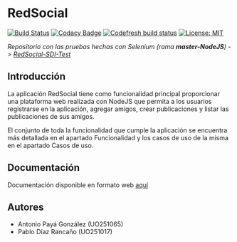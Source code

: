 # RedSocial
[![Build Status](https://travis-ci.com/antonioalfa22/RedSocial-NodeJS.svg?token=paxWmMD1E3zNeS1ssC5y&branch=master)](https://travis-ci.com/antonioalfa22/RedSocial-NodeJS)
[![Codacy Badge](https://api.codacy.com/project/badge/Grade/062c6c1ad7244f1ca0e3ef7c0610cdf7)](https://www.codacy.com?utm_source=github.com&amp;utm_medium=referral&amp;utm_content=antonioalfa22/RedSocial-NodeJS&amp;utm_campaign=Badge_Grade)
[![Codefresh build status]( https://g.codefresh.io/api/badges/build?repoOwner=antonioalfa22&repoName=RedSocial-NodeJS&branch=master&pipelineName=RedSocial-NodeJS&accountName=antonioalfa22&key=eyJhbGciOiJIUzI1NiJ9.NWFkOTlkYmNiZDExOWMwMDAxOGZmMTc3.cu7kbi73vsA-sKfnFR1W9raFgd9qtt4W974EHDMKvHY&type=cf-1)]( https://g.codefresh.io/repositories/antonioalfa22/RedSocial-NodeJS/builds?filter=trigger:build;branch:master;service:5ae9fbc4a36df100011c3b67~RedSocial-NodeJS)
[![License: MIT](https://img.shields.io/badge/License-MIT-yellow.svg)](https://opensource.org/licenses/MIT)

*Repositorio con las pruebas hechas con Selenium (rama **master-NodeJS**) -> [RedSocial-SDI-Test](https://github.com/antonioalfa22/RedSocial-SDI-Test)*

## Introducción

La aplicación RedSocial tiene como funcionalidad principal proporcionar una plataforma web realizada con NodeJS que permita a los usuarios registrarse en la aplicación, agregar amigos, crear publicaciones y listar las publicaciones de sus amigos.

El conjunto de toda la funcionalidad que cumple la aplicación se encuentra más detallada en el apartado Funcionalidad y los casos de uso de la misma en el apartado Casos de uso.

## Documentación

Documentación disponible en formato web [aquí](https://redsocialsdi.gitbook.io/nodejs)

## Autores

* Antonio Payá González (UO251065)
* Pablo Díaz Rancaño (UO251017)
